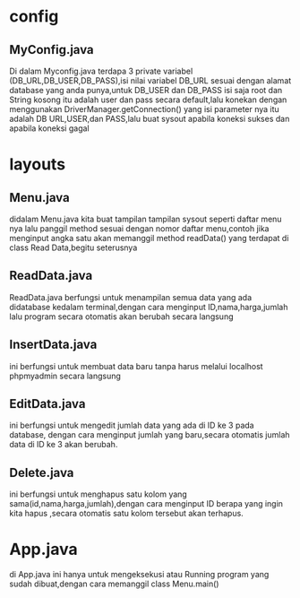 # config
## MyConfig.java
Di dalam Myconfig.java terdapa 3 private variabel (DB_URL,DB_USER,DB_PASS),isi nilai variabel DB_URL sesuai dengan alamat database yang anda punya,untuk DB_USER dan DB_PASS isi saja root dan String kosong itu adalah user dan pass secara default,lalu konekan dengan menggunakan 
DriverManager.getConnection() yang isi parameter nya itu adalah DB URL,USER,dan PASS,lalu buat sysout  apabila koneksi sukses dan apabila koneksi gagal

# layouts
## Menu.java
didalam Menu.java kita buat tampilan tampilan sysout seperti daftar menu nya lalu panggil method sesuai dengan nomor daftar menu,contoh jika menginput  angka satu akan memanggil method readData() yang terdapat di class Read Data,begitu seterusnya
## ReadData.java
ReadData.java berfungsi untuk menampilan semua data yang ada didatabase kedalam terminal,dengan cara menginput ID,nama,harga,jumlah lalu program secara otomatis akan berubah secara langsung
## InsertData.java
ini berfungsi untuk membuat data baru tanpa harus melalui localhost phpmyadmin secara langsung
## EditData.java
ini berfungsi untuk mengedit jumlah data yang ada di ID ke 3 pada database, dengan cara menginput jumlah yang baru,secara otomatis jumlah data di ID ke 3 akan berubah.
## Delete.java
ini berfungsi untuk menghapus satu kolom yang sama(id,nama,harga,jumlah),dengan cara menginput ID berapa yang ingin kita hapus ,secara otomatis satu kolom tersebut akan terhapus.

# App.java
di App.java ini hanya untuk mengeksekusi atau Running program yang sudah dibuat,dengan cara memanggil class Menu.main()  